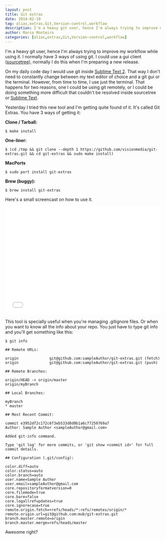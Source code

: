 ```yaml
---
layout: post
title: Git extras
date: 2014-02-10
tag: alias,extras,Git,Version-control,workflow
description: I'm a heavy git user, hence I'm always trying to improve my workflow while using it. I normally have 3 ways of using git. I could use a gui client
author: Marco Monteiro
categories: [alias,extras,Git,Version-control,workflow]
---
```


I'm a heavy git user, hence I'm always trying to improve my workflow while using it. I normally have 3 ways of using git. I could use a gui client ([sourcetree](http://www.sourcetreeapp.com/)), normally I do this when I'm preparing a new release.

On my daily code day I would use git inside [Sublime Text 2](http://www.sublimetext.com/). That way I don't need to constantly change between my text editor of choice and a git gui or the terminal. However, from time to time, I use just the terminal. That happens for two reasons, one I could be using git remotely, or I could be doing something more difficult that couldn't be resolved inside sourcetree or [Sublime Text](http://www.sublimetext.com/).

<!--more-->

Yesterday I tried this new tool and I'm getting quite found of it. It's called Git Extras. You have 3 ways of getting it:

**Clone / Tarball:**

	$ make install

**One-liner:**

	$ (cd /tmp && git clone --depth 1 https://github.com/visionmedia/git-extras.git && cd git-extras && sudo make install)

**MacPorts**

	$ sudo port install git-extras

**Brew (buggy):**

	$ brew install git-extras

Here's a small screencast on how to use it.

<iframe src="//player.vimeo.com/video/45506445?color=ffffff" width="100%" height="350" frameborder="0" webkitallowfullscreen mozallowfullscreen allowfullscreen></iframe>

This tool is specially useful when you're managing .gitignore files. Or when you want to know all the info about your repo. You just have to type git info and you'll get something like this:

	$ git info

    ## Remote URLs:

    origin              git@github.com:sampleAuthor/git-extras.git (fetch)
    origin              git@github.com:sampleAuthor/git-extras.git (push)

    ## Remote Branches:

    origin/HEAD -> origin/master
    origin/myBranch

    ## Local Branches:

    myBranch
    * master

    ## Most Recent Commit:

    commit e3952df2c172c6f3eb533d8d0b1a6c77250769a7
    Author: Sample Author <sampleAuthor@gmail.com>

    Added git-info command.

    Type 'git log' for more commits, or 'git show <commit id>' for full commit details.

    ## Configuration (.git/config):

    color.diff=auto
    color.status=auto
    color.branch=auto
    user.name=Sample Author
    user.email=sampleAuthor@gmail.com
    core.repositoryformatversion=0
    core.filemode=true
    core.bare=false
    core.logallrefupdates=true
    core.ignorecase=true
    remote.origin.fetch=+refs/heads/*:refs/remotes/origin/*
    remote.origin.url=git@github.com:mub/git-extras.git
    branch.master.remote=origin
    branch.master.merge=refs/heads/master

Awesome right?